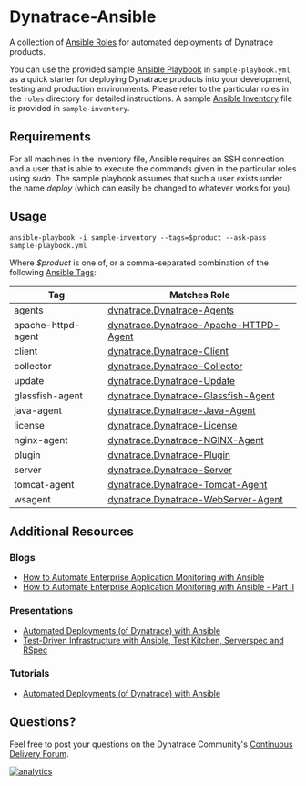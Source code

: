 # Dynatrace-Ansible

A collection of [Ansible Roles](http://docs.ansible.com/playbooks_roles.html) for automated deployments of Dynatrace products.

You can use the provided sample [Ansible Playbook](http://docs.ansible.com/playbooks.html) in ```sample-playbook.yml``` as a quick starter for deploying Dynatrace products into your development, testing and production environments. Please refer to the particular roles in the ```roles``` directory for detailed instructions. A sample [Ansible Inventory](http://docs.ansible.com/intro_inventory.html) file is provided in ```sample-inventory```.

## Requirements

For all machines in the inventory file, Ansible requires an SSH connection and a user that is able to execute the commands given in the particular roles using *sudo*. The sample playbook assumes that such a user exists under the name *deploy* (which can easily be changed to whatever works for you).

## Usage

```
ansible-playbook -i sample-inventory --tags=$product --ask-pass sample-playbook.yml
```

Where *$product* is one of, or a comma-separated combination of the following [Ansible Tags](http://docs.ansible.com/playbooks_tags.html):

| Tag                | Matches Role |
|--------------------|--------------|
| agents             | [dynatrace.Dynatrace-Agents](https://galaxy.ansible.com/list#/roles/5320) |
| apache-httpd-agent | [dynatrace.Dynatrace-Apache-HTTPD-Agent](https://galaxy.ansible.com/list#/roles/2681) |
| client             | [dynatrace.Dynatrace-Client](https://galaxy.ansible.com/list#/roles/2856) |
| collector          | [dynatrace.Dynatrace-Collector](https://galaxy.ansible.com/list#/roles/2621) |
| update             | [dynatrace.Dynatrace-Update](https://galaxy.ansible.com/list#/roles/2627) |
| glassfish-agent    | [dynatrace.Dynatrace-Glassfish-Agent](https://galaxy.ansible.com/list#/roles/4942) |
| java-agent         | [dynatrace.Dynatrace-Java-Agent](https://galaxy.ansible.com/list#/roles/2653) |
| license            | [dynatrace.Dynatrace-License](https://galaxy.ansible.com/list#/roles/2626) |
| nginx-agent        | [dynatrace.Dynatrace-NGINX-Agent](https://galaxy.ansible.com/list#/roles/5319) |
| plugin             | [dynatrace.Dynatrace-Plugin](https://galaxy.ansible.com/list#/roles/2628) |
| server             | [dynatrace.Dynatrace-Server](https://galaxy.ansible.com/list#/roles/2623) |
| tomcat-agent       | [dynatrace.Dynatrace-Tomcat-Agent](https://galaxy.ansible.com/list#/roles/2654) |
| wsagent            | [dynatrace.Dynatrace-WebServer-Agent](https://galaxy.ansible.com/list#/roles/2625) |

## Additional Resources

### Blogs

- [How to Automate Enterprise Application Monitoring with Ansible](http://apmblog.dynatrace.com/2015/03/04/how-to-automate-enterprise-application-monitoring-with-ansible/)
- [How to Automate Enterprise Application Monitoring with Ansible - Part II](http://apmblog.dynatrace.com/2015/04/23/how-to-automate-enterprise-application-monitoring-with-ansible-part-ii/)

### Presentations

- [Automated Deployments (of Dynatrace) with Ansible](http://www.slideshare.net/MartinEtmajer/automated-deployments-with-ansible)
- [Test-Driven Infrastructure with Ansible, Test Kitchen, Serverspec and RSpec](http://www.slideshare.net/MartinEtmajer/testing-ansible-roles-with-test-kitchen-serverspec-and-rspec-48185017)

### Tutorials

- [Automated Deployments (of Dynatrace) with Ansible](https://community.compuwareapm.com/community/display/LEARN/Tutorials+on+Automated+Deployments#TutorialsonAutomatedDeployments-ansible)

## Questions?

Feel free to post your questions on the Dynatrace Community's [Continuous Delivery Forum](https://answers.dynatrace.com/spaces/148/open-q-a_2.html?topics=continuous%20delivery).

[![analytics](https://www.google-analytics.com/collect?v=1&t=pageview&_s=1&dl=https%3A%2F%2Fgithub.com%2FdynaTrace&dp=%2FDynatrace-Ansible&dt=Dynatrace-Ansible&_u=Dynatrace~&cid=github.com%2FdynaTrace&tid=UA-54510554-5&aip=1)]()
